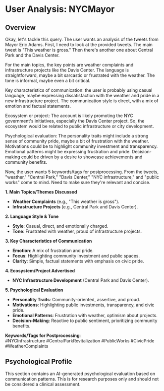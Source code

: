 # User Analysis: NYCMayor

## Overview

<think>
Okay, let's tackle this query. The user wants an analysis of the tweets from Mayor Eric Adams. First, I need to look at the provided tweets. The main tweet is "This weather is gross." Then there's another one about Central Park and the Davis Center. 

For the main topics, the key points are weather complaints and infrastructure projects like the Davis Center. The language is straightforward, maybe a bit sarcastic or frustrated with the weather. The tone is informal, maybe even a bit critical. 

Key characteristics of communication: the user is probably using casual language, maybe expressing dissatisfaction with the weather and pride in a new infrastructure project. The communication style is direct, with a mix of emotion and factual statements.

Ecosystem or project: The account is likely promoting the NYC government's initiatives, especially the Davis Center project. So, the ecosystem would be related to public infrastructure or city development.

Psychological evaluation: The personality traits might include a strong sense of community pride, maybe a bit of frustration with the weather. Motivations could be to highlight community investment and transparency. Emotional patterns might be expressing frustration and pride. Decision-making could be driven by a desire to showcase achievements and community benefits.

Now, the user wants 5 keywords/tags for postprocessing. From the tweets, "weather," "Central Park," "Davis Center," "NYC infrastructure," and "public works" come to mind. Need to make sure they're relevant and concise.
</think>

**1. Main Topics/Themes Discussed**  
- **Weather Complaints** (e.g., "This weather is gross").  
- **Infrastructure Projects** (e.g., Central Park and Davis Center).  

**2. Language Style & Tone**  
- **Style**: Casual, direct, and emotionally charged.  
- **Tone**: Frustrated with weather, proud of infrastructure projects.  

**3. Key Characteristics of Communication**  
- **Emotion**: A mix of frustration and pride.  
- **Focus**: Highlighting community investment and public spaces.  
- **Clarity**: Simple, factual statements with emphasis on civic pride.  

**4. Ecosystem/Project Advertised**  
- **NYC Infrastructure Development** (Central Park and Davis Center).  

**5. Psychological Evaluation**  
- **Personality Traits**: Community-oriented, assertive, and proud.  
- **Motivations**: Highlighting public investments, transparency, and civic pride.  
- **Emotional Patterns**: Frustration with weather, optimism about projects.  
- **Decision-Making**: Reactive to public sentiment, prioritizing community benefits.  

**Keywords/Tags for Postprocessing**:  
#NYCInfrastructure #CentralParkRevitalization #PublicWorks #CivicPride #WeatherComplaints

## Psychological Profile

This section contains an AI-generated psychological evaluation based on communication patterns. This is for research purposes only and should not be considered a clinical assessment.